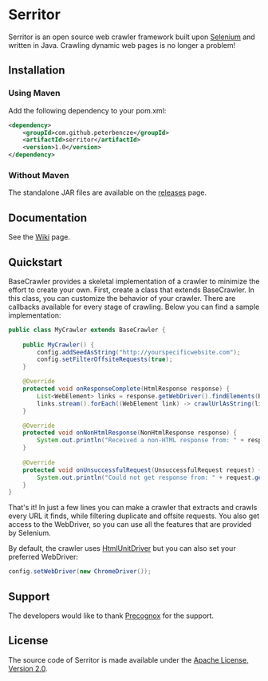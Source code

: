 Serritor
========

Serritor is an open source web crawler framework built upon [Selenium](http://www.seleniumhq.org/) and written in Java. Crawling dynamic web pages is no longer a problem!

## Installation
### Using Maven

Add the following dependency to your pom.xml:
```xml
<dependency>
    <groupId>com.github.peterbencze</groupId>
    <artifactId>serritor</artifactId>
    <version>1.0</version>
</dependency>
```

### Without Maven

The standalone JAR files are available on the [releases](https://github.com/peterbencze/serritor/releases) page.

## Documentation
See the [Wiki](https://github.com/peterbencze/serritor/wiki) page.

## Quickstart
BaseCrawler provides a skeletal implementation of a crawler to minimize the effort to create your own. First, create a class that extends BaseCrawler. In this class, you can customize the behavior of your crawler. There are callbacks available for every stage of crawling. Below you can find a sample implementation:
```java
public class MyCrawler extends BaseCrawler {
    
    public MyCrawler() {
        config.addSeedAsString("http://yourspecificwebsite.com");
        config.setFilterOffsiteRequests(true);
    }

    @Override
    protected void onResponseComplete(HtmlResponse response) {
        List<WebElement> links = response.getWebDriver().findElements(By.tagName("a"));
        links.stream().forEach((WebElement link) -> crawlUrlAsString(link.getAttribute("href")));
    }

    @Override
    protected void onNonHtmlResponse(NonHtmlResponse response) {
        System.out.println("Received a non-HTML response from: " + response.getCurrentUrl());
    }
    
    @Override
    protected void onUnsuccessfulRequest(UnsuccessfulRequest request) {
        System.out.println("Could not get response from: " + request.getCurrentUrl());
    }
}
```
That's it! In just a few lines you can make a crawler that extracts and crawls every URL it finds, while filtering duplicate and offsite requests. You also get access to the WebDriver, so you can use all the features that are provided by Selenium.

By default, the crawler uses [HtmlUnitDriver](https://github.com/SeleniumHQ/selenium/wiki/HtmlUnitDriver) but you can also set your preferred WebDriver:
```java
config.setWebDriver(new ChromeDriver());
```

## Support
The developers would like to thank [Precognox](http://precognox.com/) for the support.

## License
The source code of Serritor is made available under the [Apache License, Version 2.0](https://www.apache.org/licenses/LICENSE-2.0).
